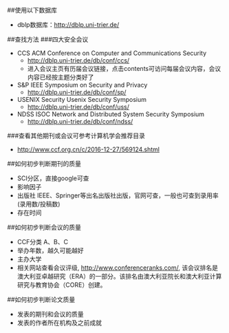 ##使用以下数据库 
- dblp数据库：http://dblp.uni-trier.de/

##查找方法 
###四大安全会议
- CCS ACM Conference on Computer and Communications Security
  - http://dblp.uni-trier.de/db/conf/ccs/
  - 进入会议主页有历届会议链接，点击contents可访问每届会议内容，会议内容已经按主题分类好了
- S&P IEEE Symposium on Security and Privacy
  - http://dblp.uni-trier.de/db/conf/sp/
- USENIX Security Usenix Security Symposium
  - http://dblp.uni-trier.de/db/conf/uss/
- NDSS ISOC Network and Distributed System Security Symposium
  - http://dblp.uni-trier.de/db/conf/ndss/
  
###查看其他期刊或会议可参考计算机学会推荐目录
- http://www.ccf.org.cn/c/2016-12-27/569124.shtml

##如何初步判断期刊的质量
- SCI分区，直接google可查
- 影响因子
- 出版社 IEEE、Springer等出名出版社出版，官网可查，一般也可查到录用率(录用数/投稿数)
- 存在时间

##如何初步判断会议的质量
- CCF分类 A、B、C
- 举办年数，越久可能越好
- 主办大学
- 相关网站查看会议评级, http://www.conferenceranks.com/, 该会议排名是澳大利亚卓越研究（ERA）的一部分。该排名由澳大利亚院长和澳大利亚计算研究与教育协会（CORE）创建。

##如何初步判断论文质量
- 发表的期刊和会议的质量
- 发表的作者所在机构及之前成就

